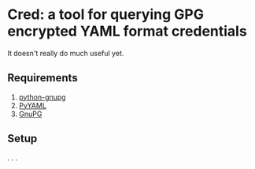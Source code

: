 Cred: a tool for querying GPG encrypted YAML format credentials
===============================================================

It doesn't really do much useful yet.

Requirements
------------
1. [python-gnupg][1]
2. [PyYAML][2]
3. [GnuPG][3]

Setup
-----
. . .

[1]: http://pypi.python.org/pypi/python-gnupg   "python-gnupg"
[2]: http://pypi.python.org/pypi/PyYAML         "PyYAML"
[3]: http://www.gnupg.org/                      "GnuPG"
